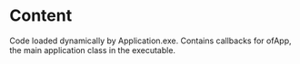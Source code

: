 # Content
Code loaded dynamically by Application.exe. Contains callbacks for ofApp, 
the main application class in the executable.
